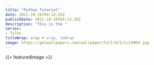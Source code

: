 ```yaml
---
title: "Python Tutorial"
date: 2021-10-16T04:13:35Z
publishDate: 2021-10-16T04:13:35Z
description: "This is the "
series:
- Talks
titleWrap: wrap # wrap, noWrap
image: https://getwallpapers.com/wallpaper/full/d/5/1/14904.jpg
---
```

{{< featuredImage >}}